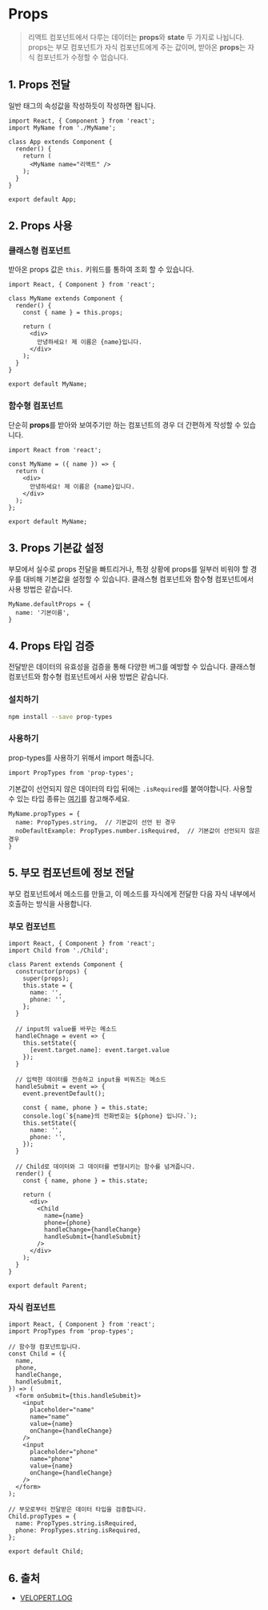 # Props

> 리액트 컴포넌트에서 다루는 데이터는 **props**와 **state** 두 가지로 나뉩니다. props는 부모 컴포넌트가 자식 컴포넌트에게 주는 값이며, 받아온 **props**는 자식 컴포넌트가 수정할 수 업습니다.

## 1. Props 전달

일반 태그의 속성값을 작성하듯이 작성하면 됩니다.

```JSX
import React, { Component } from 'react';
import MyName from './MyName';

class App extends Component {
  render() {
    return (
      <MyName name="리액트" />
    );
  }
}

export default App;
```

## 2. Props 사용

### 클래스형 컴포넌트

받아온 props 값은 `this.` 키워드를 통하여 조회 할 수 있습니다.

```JSX
import React, { Component } from 'react';

class MyName extends Component {
  render() {
    const { name } = this.props;

    return (
      <div>
        안녕하세요! 제 이름은 {name}입니다.
      </div>
    );
  }
}

export default MyName;
```

### 함수형 컴포넌트

단순히 **props**를 받아와 보여주기만 하는 컴포넌트의 경우 더 간편하게 작성할 수 있습니다.

```JSX
import React from 'react';

const MyName = ({ name }) => {
  return (
    <div>
      안녕하세요! 제 이름은 {name}입니다.
    </div>
  );
};

export default MyName;
```

## 3. Props 기본값 설정

부모에서 실수로 props 전달을 빠트리거나, 특정 상황에 props를 일부러 비워야 할 경우를 대비해 기본값을 설정할 수 있습니다. 클래스형 컴포넌트와 함수형 컴포넌트에서 사용 방법은 같습니다.

```JSX
MyName.defaultProps = {
  name: '기본이름',
}
```

## 4. Props 타입 검증

전달받은 데이터의 유효성을 검증을 통해 다양한 버그를 예방할 수 있습니다. 클래스형 컴포넌트와 함수형 컴포넌트에서 사용 방법은 같습니다.

### 설치하기

```bash
npm install --save prop-types
```

### 사용하기

prop-types를 사용하기 위해서 import 해줍니다.

```JSX
import PropTypes from 'prop-types';
```

기본값이 선언되지 않은 데이터의 타입 뒤에는 `.isRequired`를 붙여야합니다. 사용할 수 있는 타입 종류는 [여기](https://www.npmjs.com/package/prop-types)를 참고해주세요.

```JSX
MyName.propTypes = {
  name: PropTypes.string,  // 기본값이 선언 된 경우
  noDefaultExample: PropTypes.number.isRequired,  // 기본값이 선언되지 않은 경우
}
```

## 5. 부모 컴포넌트에 정보 전달

부모 컴포넌트에서 메소드를 만들고, 이 메소드를 자식에게 전달한 다음 자식 내부에서 호출하는 방식을 사용합니다.

### 부모 컴포넌트

```JSX
import React, { Component } from 'react';
import Child from './Child';

class Parent extends Component {
  constructor(props) {
    super(props);
    this.state = {
      name: '',
      phone: '',
    };
  }

  // input의 value를 바꾸는 메소드
  handleChnage = event => {
    this.setState({
      [event.target.name]: event.target.value
    });
  }

  // 입력한 데이터를 전송하고 input을 비워즈는 메소드
  handleSubmit = event => {
    event.preventDefault();

    const { name, phone } = this.state;
    console.log(`${name}의 전화번호는 ${phone} 입니다.`);
    this.setState({
      name: '',
      phone: '',
    });
  }

  // Child로 데이터와 그 데이터를 변형시키는 함수를 넘겨줍니다.
  render() {
    const { name, phone } = this.state;

    return (
      <div>
        <Child
          name={name}
          phone={phone}
          handleChange={handleChange}
          handleSubmit={handleSubmit}
        />
      </div>
    );
  }
}

export default Parent;
```

### 자식 컴포넌트

```JSX
import React, { Component } from 'react';
import PropTypes from 'prop-types';

// 함수형 컴포넌트입니다.
const Child = ({
  name,
  phone,
  handleChange,
  handleSubmit,
}) => (
  <form onSubmit={this.handleSubmit}>
    <input
      placeholder="name"
      name="name"
      value={name}
      onChange={handleChange}
    />
    <input
      placeholder="phone"
      name="phone"
      value={name}
      onChange={handleChange}
    />
  </form>
);

// 부모로부터 전달받은 데이터 타입을 검증합니다.
Child.propTypes = {
  name: PropTypes.string.isRequired,
  phone: PropTypes.string.isRequired,
};

export default Child;
```

## 6. 출처

- [VELOPERT.LOG](https://velopert.com/3629)
